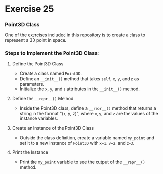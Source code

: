 # Exercise 25

### Point3D Class

One of the exercises included in this repository is to create a class to represent a 3D point in space.

### Steps to Implement the Point3D Class:

1. Define the Point3D Class

   - Create a class named `Point3D`.
   - Define an `__init__()` method that takes `self`, `x`, `y`, and `z` as parameters.
   - Initialize the `x`, `y`, and `z` attributes in the `__init__()` method.

2. Define the `__repr__()` Method

   - Inside the Point3D class, define a `__repr__()` method that returns a string in the format "(x, y, z)", where `x`, `y`, and `z` are the values of the instance variables.

3. Create an Instance of the Point3D Class

   - Outside the class definition, create a variable named `my_point` and set it to a new instance of `Point3D` with `x=1`, `y=2`, and `z=3`.

4. Print the Instance
   - Print the `my_point` variable to see the output of the `__repr__()` method.
